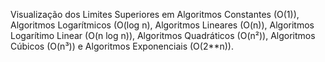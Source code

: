 Visualização dos Limites Superiores em Algoritmos Constantes (O(1)), Algoritmos Logarítmicos (O(log n), Algoritmos Lineares (O(n)), Algoritmos Logarítimo Linear (O(n log n)), Algoritmos Quadráticos (O(n²)), Algoritmos Cúbicos (O(n³)) e Algoritmos Exponenciais (O(2**n)). 
